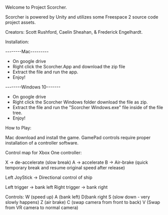 Welcome to Project Scorcher.

Scorcher is powered by Unity and utilizes some Freespace 2 source code project assets.

Creators: Scott Rushford, Caelin Sheahan, & Frederick Engelhardt.



Installation:

--------Mac---------
* On google drive
* Right click the Scorcher.App and download the zip file
* Extract the file and run the app.
* Enjoy!


--------Windows 10-------
* On google drive
* Right click the Scorcher Windows folder download the file as zip.
* Extract the file and run the "Scorcher Windows.exe" file inside of the file tree.
* Enjoy!

How to Play:

Mac download and install the game. GamePad controls require proper installation of a controller software.

Control map for Xbox One controller:

X -> de-accelerate (slow break)
A -> accelerate
B -> Air-brake (quick temporary break and resume original speed after release)

Left JoyStick -> Directional control of ship

Left trigger -> bank left
Right trigger -> bank right

Controls:
W (speed up)
A (bank left)
D(bank right
S (slow down - very slowly happens)
Z (air brake)
C (swap camera from front to back)
V (Swap from VR camera to normal camera)
